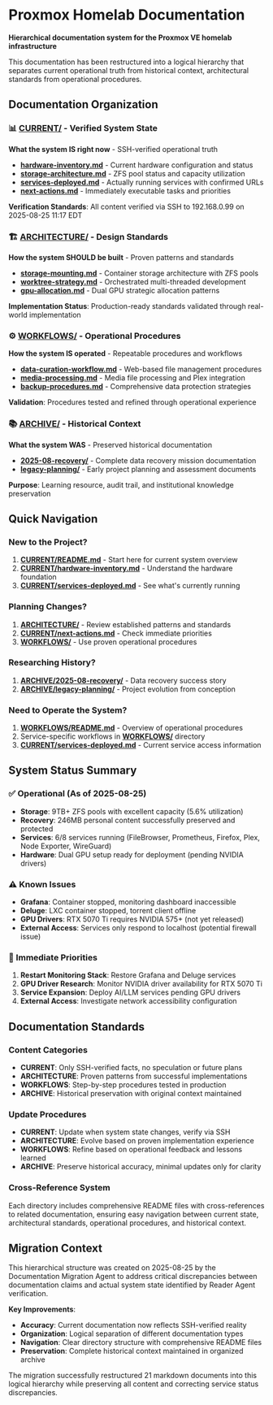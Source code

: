 # Proxmox Homelab Documentation

**Hierarchical documentation system for the Proxmox VE homelab infrastructure**

This documentation has been restructured into a logical hierarchy that separates current operational truth from historical context, architectural standards from operational procedures.

## Documentation Organization

### 📊 [CURRENT/](CURRENT/) - Verified System State
**What the system IS right now** - SSH-verified operational truth

- **[hardware-inventory.md](CURRENT/hardware-inventory.md)** - Current hardware configuration and status
- **[storage-architecture.md](CURRENT/storage-architecture.md)** - ZFS pool status and capacity utilization  
- **[services-deployed.md](CURRENT/services-deployed.md)** - Actually running services with confirmed URLs
- **[next-actions.md](CURRENT/next-actions.md)** - Immediately executable tasks and priorities

**Verification Standards**: All content verified via SSH to 192.168.0.99 on 2025-08-25 11:17 EDT

### 🏗️ [ARCHITECTURE/](ARCHITECTURE/) - Design Standards
**How the system SHOULD be built** - Proven patterns and standards

- **[storage-mounting.md](ARCHITECTURE/storage-mounting.md)** - Container storage architecture with ZFS pools
- **[worktree-strategy.md](ARCHITECTURE/worktree-strategy.md)** - Orchestrated multi-threaded development
- **[gpu-allocation.md](ARCHITECTURE/gpu-allocation.md)** - Dual GPU strategic allocation patterns

**Implementation Status**: Production-ready standards validated through real-world implementation

### ⚙️ [WORKFLOWS/](WORKFLOWS/) - Operational Procedures  
**How the system IS operated** - Repeatable procedures and workflows

- **[data-curation-workflow.md](WORKFLOWS/data-curation-workflow.md)** - Web-based file management procedures
- **[media-processing.md](WORKFLOWS/media-processing.md)** - Media file processing and Plex integration
- **[backup-procedures.md](WORKFLOWS/backup-procedures.md)** - Comprehensive data protection strategies

**Validation**: Procedures tested and refined through operational experience

### 📚 [ARCHIVE/](ARCHIVE/) - Historical Context
**What the system WAS** - Preserved historical documentation

- **[2025-08-recovery/](ARCHIVE/2025-08-recovery/)** - Complete data recovery mission documentation
- **[legacy-planning/](ARCHIVE/legacy-planning/)** - Early project planning and assessment documents  

**Purpose**: Learning resource, audit trail, and institutional knowledge preservation

## Quick Navigation

### New to the Project?
1. **[CURRENT/README.md](CURRENT/README.md)** - Start here for current system overview
2. **[CURRENT/hardware-inventory.md](CURRENT/hardware-inventory.md)** - Understand the hardware foundation
3. **[CURRENT/services-deployed.md](CURRENT/services-deployed.md)** - See what's currently running

### Planning Changes?
1. **[ARCHITECTURE/](ARCHITECTURE/)** - Review established patterns and standards
2. **[CURRENT/next-actions.md](CURRENT/next-actions.md)** - Check immediate priorities
3. **[WORKFLOWS/](WORKFLOWS/)** - Use proven operational procedures

### Researching History?
1. **[ARCHIVE/2025-08-recovery/](ARCHIVE/2025-08-recovery/)** - Data recovery success story
2. **[ARCHIVE/legacy-planning/](ARCHIVE/legacy-planning/)** - Project evolution from conception

### Need to Operate the System?
1. **[WORKFLOWS/README.md](WORKFLOWS/README.md)** - Overview of operational procedures
2. Service-specific workflows in **[WORKFLOWS/](WORKFLOWS/)** directory
3. **[CURRENT/services-deployed.md](CURRENT/services-deployed.md)** - Current service access information

## System Status Summary

### ✅ Operational (As of 2025-08-25)
- **Storage**: 9TB+ ZFS pools with excellent capacity (5.6% utilization)
- **Recovery**: 246MB personal content successfully preserved and protected
- **Services**: 6/8 services running (FileBrowser, Prometheus, Firefox, Plex, Node Exporter, WireGuard)
- **Hardware**: Dual GPU setup ready for deployment (pending NVIDIA drivers)

### ⚠️ Known Issues
- **Grafana**: Container stopped, monitoring dashboard inaccessible
- **Deluge**: LXC container stopped, torrent client offline  
- **GPU Drivers**: RTX 5070 Ti requires NVIDIA 575+ (not yet released)
- **External Access**: Services only respond to localhost (potential firewall issue)

### 🎯 Immediate Priorities
1. **Restart Monitoring Stack**: Restore Grafana and Deluge services
2. **GPU Driver Research**: Monitor NVIDIA driver availability for RTX 5070 Ti
3. **Service Expansion**: Deploy AI/LLM services pending GPU drivers
4. **External Access**: Investigate network accessibility configuration

## Documentation Standards

### Content Categories
- **CURRENT**: Only SSH-verified facts, no speculation or future plans
- **ARCHITECTURE**: Proven patterns from successful implementations
- **WORKFLOWS**: Step-by-step procedures tested in production
- **ARCHIVE**: Historical preservation with original context maintained

### Update Procedures
- **CURRENT**: Update when system state changes, verify via SSH
- **ARCHITECTURE**: Evolve based on proven implementation experience  
- **WORKFLOWS**: Refine based on operational feedback and lessons learned
- **ARCHIVE**: Preserve historical accuracy, minimal updates only for clarity

### Cross-Reference System
Each directory includes comprehensive README files with cross-references to related documentation, ensuring easy navigation between current state, architectural standards, operational procedures, and historical context.

## Migration Context

This hierarchical structure was created on 2025-08-25 by the Documentation Migration Agent to address critical discrepancies between documentation claims and actual system state identified by Reader Agent verification.

**Key Improvements**:
- **Accuracy**: Current documentation now reflects SSH-verified reality
- **Organization**: Logical separation of different documentation types
- **Navigation**: Clear directory structure with comprehensive README files
- **Preservation**: Complete historical context maintained in organized archive

The migration successfully restructured 21 markdown documents into this logical hierarchy while preserving all content and correcting service status discrepancies.
